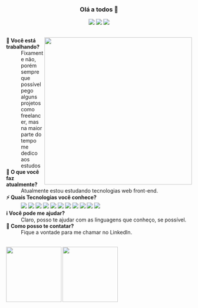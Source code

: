 <h3 align='center'>Olá a todos 👋</h3>

<p align='center'>
  <a href="https://www.linkedin.com/in/viniciosComerciante" target="_blank"><img src="https://img.shields.io/badge/-Linkedin-0077B5?style=flat-square&logo=Linkedin&logoColor=white&link=https://www.linkedin.com/in/rafaelzorzenon"/></a>
  <a href="https://github.com/viniciosComerciante" target="_blank"><img src="https://img.shields.io/badge/-Github-000?style=flat-square&logo=Github&logoColor=white&link=https://github.com/rafaasimi"/></a>
  <a href="https://twitter.com/viniComerciante" target="_blank"><img src="https://img.shields.io/badge/-Twitter-1ca0f1?style=flat-square&labelColor=1ca0f1&logo=twitter&logoColor=white&link=https://twitter.com/viniComerciante"/></a>
</p>

<br>

<img src="https://raw.githubusercontent.com/MicaelliMedeiros/micaellimedeiros/master/image/computer-illustration.png" min-width="400px" max-width="400px" width="400px" align="right">

<dt><strong>🔭 Você está trabalhando?</strong></dt>
<dd>Fixamente não, porém sempre que possível pego alguns projetos como freelancer, mas na maior parte do tempo me dedico aos estudos</dd>

<dt><strong>🌱 O que você faz atualmente?</strong></dt>
<dd>Atualmente estou estudando tecnologias web front-end.</dd>

<dt><strong>⚡ Quais Tecnologias você conhece?</strong></dt>
<dd>
  <img src="https://img.shields.io/badge/HTML-239120?style=for-the-badge&logo=html5&logoColor=white"/>
  <img src="https://img.shields.io/badge/CSS-239120?&style=for-the-badge&logo=css3&logoColor=white"/>
  <img src="https://img.shields.io/badge/JavaScript-F7DF1E?style=for-the-badge&logo=javascript&logoColor=black"/>
  <img src="https://img.shields.io/badge/Node.js-43853D?style=for-the-badge&logo=node.js&logoColor=white"/>
  <img src="https://img.shields.io/badge/TypeScript-007ACC?style=for-the-badge&logo=typescript&logoColor=white"/>
  <img src="https://img.shields.io/badge/Sass-CC6699?style=for-the-badge&logo=sass&logoColor=white"/>
  <img src="https://img.shields.io/badge/Express.js-404D59?style=for-the-badge"/>
  <img src="https://img.shields.io/badge/React-20232A?style=for-the-badge&logo=react&logoColor=61DAFB"/>
  <img src="https://img.shields.io/badge/Redux-593D88?style=for-the-badge&logo=redux&logoColor=white"/>
  <img src="https://img.shields.io/badge/MySQL-00000F?style=for-the-badge&logo=mysql&logoColor=white"/>
  <img src="https://img.shields.io/badge/MongoDB-4EA94B?style=for-the-badge&logo=mongodb&logoColor=white"/>  

</dd>

<dt><strong>ℹ️ Você pode me ajudar?</strong></dt>
<dd>Claro, posso te ajudar com as linguagens que conheço, se possível.</dd>

<dt><strong>💬 Como posso te contatar?</strong></dt>
<dd>Fique a vontade para me chamar no LinkedIn.</dd>
<br>
<p align="center">
<a href="https://github.com/viniciosComerciante">
<img height="150em" align="left" src="https://github-readme-stats.vercel.app/api?username=viniciosComerciante&show_icons=true" />
<img height="150em" align="left" src="https://github-readme-stats.vercel.app/api/top-langs/?username=viniciosComerciante&layout=compact" />
</a>
</p>
